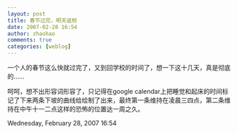 ```yaml
---
layout: post
title: 春节过完，明天返校
date: 2007-02-28 16:54
author: zhaohao
comments: true
categories: [weblog]
---
```

一个人的春节这么快就过完了，又到回学校的时间了，想一下这十几天，真是彻底的……

呵呵，想不出形容词形容了，只记得在google calendar上把睡觉和起床的时间标记了下来两条下坡的曲线给绘制了出来，最终第一条维持在凌晨三四点，第二条维持在中午十一二点这样的恐怖的位置达一周之久。

Wednesday, February 28, 2007 16:54
